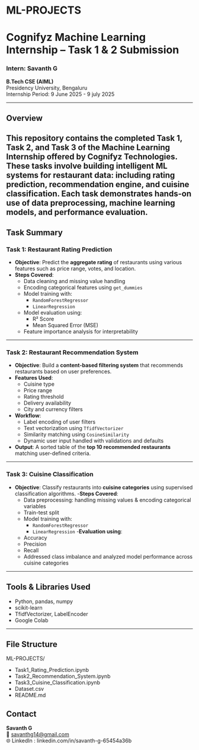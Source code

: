 # ML-PROJECTS
# Cognifyz Machine Learning Internship – Task 1 & 2 Submission

### Intern: Savanth G  
**B.Tech CSE (AIML)**  
Presidency University, Bengaluru  
Internship Period: 9 June 2025 - 9 july 2025 

---

## Overview

This repository contains the completed Task 1, Task 2, and Task 3 of the Machine Learning Internship offered by Cognifyz Technologies. These tasks involve building intelligent ML systems for restaurant data: including rating prediction, recommendation engine, and cuisine classification. Each task demonstrates hands-on use of data preprocessing, machine learning models, and performance evaluation.
---

##  Task Summary

###  Task 1: Restaurant Rating Prediction

- **Objective**: Predict the **aggregate rating** of restaurants using various features such as price range, votes, and location.
- **Steps Covered**:
  - Data cleaning and missing value handling
  - Encoding categorical features using `get_dummies`
  - Model training with:
    - `RandomForestRegressor`
    - `LinearRegression`
  - Model evaluation using:
    - R² Score
    - Mean Squared Error (MSE)
  - Feature importance analysis for interpretability

---

###  Task 2: Restaurant Recommendation System

- **Objective**: Build a **content-based filtering system** that recommends restaurants based on user preferences.
- **Features Used**:
  - Cuisine type
  - Price range
  - Rating threshold
  - Delivery availability
  - City and currency filters
- **Workflow**:
  - Label encoding of user filters
  - Text vectorization using `TfidfVectorizer`
  - Similarity matching using `CosineSimilarity`
  - Dynamic user input handled with validations and defaults
- **Output**: A sorted table of the **top 10 recommended restaurants** matching user-defined criteria.

---

### Task 3: Cuisine Classification
- **Objective**: Classify restaurants into **cuisine categories** using supervised classification algorithms.
-**Steps Covered**:
  - Data preprocessing: handling missing values & encoding categorical variables
  - Train-test split
  - Model training with:
    - `RandomForestRegressor`
    - `LinearRegression`
-**Evaluation using**:
  - Accuracy
  - Precision
  - Recall
  - Addressed class imbalance and analyzed model performance across cuisine categories

---

##  Tools & Libraries Used

- Python, pandas, numpy  
- scikit-learn  
- TfidfVectorizer, LabelEncoder  
- Google Colab

---

##  File Structure

ML-PROJECTS/
- Task1_Rating_Prediction.ipynb
- Task2_Recommendation_System.ipynb
- Task3_Cuisine_Classification.ipynb
- Dataset.csv
- README.md

## Contact

**Savanth G**  
📧 savanthg14@gmail.com  
🌐 LinkedIn : linkedin.com/in/savanth-g-65454a36b
